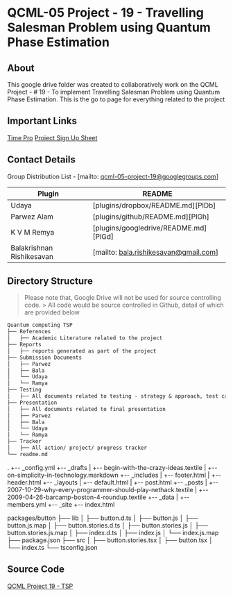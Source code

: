 # QCML-05 Project - 19 - Travelling Salesman Problem using Quantum Phase Estimation
## About

This google drive folder was created to collaboratively work on the QCML Project - # 19 - To implement Travelling Salesman Problem using Quantum Phase Estimation. This is the go to page for everything related to the project

## Important Links

[Time Pro](https://timespro.com/)
[Project Sign Up Sheet](https://docs.google.com/spreadsheets/d/1F_qL4Y2409yE5p9qKyGMTvs7Wjq2hFtvgWo_M-3q-Jk/edit?gid=0#gid=0)

## Contact Details

Group Distribution List - [mailto: qcml-05-project-19@googlegroups.com]

| Plugin | README |
| ------ | ------ |
| Udaya | [plugins/dropbox/README.md][PlDb] |
| Parwez Alam | [plugins/github/README.md][PlGh] |
| K V M Remya  | [plugins/googledrive/README.md][PlGd] |
| Balakrishnan Rishikesavan | [mailto: bala.rishikesavan@gmail.com] |

## Directory Structure

> Please note that, Google Drive will not be used for source controlling code. > All code would be source controlled in Github, detail of which are provided below
```md
Quantum computing TSP
├── References
│   ├── Academic Literature related to the project
├── Reports
│   ├── reports generated as part of the project
├── Submission Documents
│   ├── Parwez
│   ├── Bala
│   └── Udaya
│   └── Ramya
├── Testing
│   ├── All documents related to testing - strategy & approach, test cases, results and summary
├── Presentation
│   ├── All documents related to final presentation
│   ├── Parwez
│   ├── Bala
│   └── Udaya
│   └── Ramya
├── Tracker
│   ├── All action/ project/ progress tracker
└── readme.md
```

.
+-- _config.yml
+-- _drafts
|   +-- begin-with-the-crazy-ideas.textile
|   +-- on-simplicity-in-technology.markdown
+-- _includes
|   +-- footer.html
|   +-- header.html
+-- _layouts
|   +-- default.html
|   +-- post.html
+-- _posts
|   +-- 2007-10-29-why-every-programmer-should-play-nethack.textile
|   +-- 2009-04-26-barcamp-boston-4-roundup.textile
+-- _data
|   +-- members.yml
+-- _site
+-- index.html

packages/button
├── lib
│   ├── button.d.ts
│   ├── button.js
│   ├── button.js.map
│   ├── button.stories.d.ts
│   ├── button.stories.js
│   ├── button.stories.js.map
│   ├── index.d.ts
│   ├── index.js
│   └── index.js.map
├── package.json
├── src
│   ├── button.stories.tsx
│   ├── button.tsx
│   └── index.ts
└── tsconfig.json

## Source Code

[QCML Project 19 - TSP](https://github.com/rbalak/qcml-tsp)
